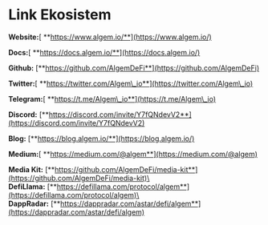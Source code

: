 # Link Ekosistem

**Website:**[ **https://www.algem.io/**](https://www.algem.io/)

**Docs:**[ **https://docs.algem.io/**](https://docs.algem.io/)

**Github:** [**https://github.com/AlgemDeFi**](https://github.com/AlgemDeFi)

**Twitter:**[ **https://twitter.com/Algem\_io**](https://twitter.com/Algem\_io)

**Telegram:**[ **https://t.me/Algem\_io**](https://t.me/Algem\_io)

**Discord:** [**https://discord.com/invite/Y7fQNdevV2**](https://discord.com/invite/Y7fQNdevV2)

**Blog:** [**https://blog.algem.io/**](https://blog.algem.io/)

**Medium:**[ **https://medium.com/@algem**](https://medium.com/@algem)

**Media Kit:** [**https://github.com/AlgemDeFi/media-kit**](https://github.com/AlgemDeFi/media-kit)\
\
**DefiLlama:** [**https://defillama.com/protocol/algem**](https://defillama.com/protocol/algem)\
\
**DappRadar:** [**https://dappradar.com/astar/defi/algem**](https://dappradar.com/astar/defi/algem)
